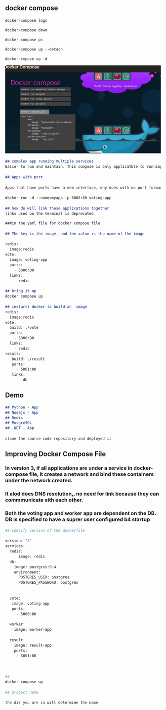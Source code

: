 ## docker compose
`docker-compose logs `

`docker-compose down`

`docker compose ps`

`docker-compose up --detach`

`docker-cmpose up -d`

![cpu_usage](https://github.com/sheyijojo/Docker_CERT/blob/main/_assets/docker_cmpose.png?raw=true)

```md
## complex app running multiple services
Easier to run and maintain. This compose is only applicatble to running containers on a single docker host

## Apps with port

Apps that have ports have a web interface, why does with no port forwarding do not have 

docker run -d --name=myapp -p 5000:80 voting-app

## how do will link these applications together 
links used on the terminal is deprecated 

```

```md
###in the yaml file for docker compose file

## The key is the image, and the value is the name of the image 

redis:
  image:redis
vote:
  image: voting-app
  ports:
    - 5000:80
  links:
    - redis

## bring it up
docker compose up 

## insturct docker to build an  image 
redis:
  image:redis
vote:
  build: ./vote
  ports:
    - 5000:80
  links:
    - redis
result:
   build: ./result
   ports:
     - 5001:80
   links:
     -  db
```

## Demo
```md
## Python - App
## Nodejs - App
## Redis
## PosgreSQL
## .NET - App

clone the source code repository and deployed it 


```
## Improving Docker Compose File 
### In version 3, if all applications are under a service in docker-compose file, it creates a network and bind these containers under the network created. 


### It alod does DNS resolution,, no need for link because they can commmunicate eith each other.  

### Both the voting app and worker app are dependent on the DB. DB is specified to have a suprer user configured b4 startup
```Dockerfile
## specify version of the dockerfile 

version: "3"
services:
  redis:
      image: redis 
  db:
    image: postgres:9.4
    environment:
      POSTGRES_USER: postgres
      POSTGRES_PASSWORD: postgres
  

  vote:
   image: voting-app
   ports:
     - 5000:80
  
  worker:
    image: worker-app

  result:
    image: result-app
    ports:
     - 5001:80 



##
docker compose up 

## project name

the dir you are in will determine the name 


```